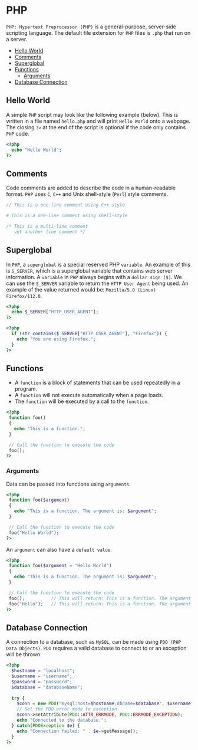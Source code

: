 # PHP
`PHP: Hypertext Preprocessor (PHP)` is a general-purpose, server-side scripting language. The default file extension for `PHP` files is `.php` that run on a server.

+ [Hello World](#hello-world)
+ [Comments](#comments)
+ [Superglobal](#superglobal)
+ [Functions](#functions)
  + [Arguments](#arguments)
+ [Database Connection](#database-connection)

## Hello World
A simple `PHP` script may look like the following example (below). This is written in a file named `hello.php` and will print `Hello World` onto a webpage. The closing `?>` at the end of the script is optional if the code only contains `PHP` code.

```php
<?php
  echo "Hello World";
?>
```

## Comments
Code comments are added to describe the code in a human-readable format. `PHP` uses `C`, `C++` and Unix shell-style (`Perl`) style comments.

```php
// This is a one-line comment using C++ style

# This is a one-line comment using shell-style

/* This is a multi-line comment
   yet another line comment */
```

## Superglobal
In `PHP`, a `superglobal` is a special reserved PHP `variable`. An example of this is `S_SERVER`, which is a superglobal variable that contains web server information. A `variable` in `PHP` always begins with a `dollar sign ($)`. We can use the `S_SERVER` variable to return the `HTTP User Agent` being used. An example of the value returned would be: `Mozilla/5.0 (Linux) Firefox/112.0`.

```php
<?php
  echo $_SERVER["HTTP_USER_AGENT"];
?>
```

```php
<?php
  if (str_contains($_SERVER["HTTP_USER_AGENT"], "Firefox")) {
    echo "You are using Firefox.";
  }
?>
```

## Functions
+ A `function` is a block of statements that can be used repeatedly in a program.
+ A `function` will not execute automatically when a page loads.
+ The `function` will be executed by a call to the `function`.

 ```php
<?php
  function foo()
  {
    echo "This is a function.";
  }

  // Call the function to execute the code
  foo();
?>
```

### Arguments

Data can be passed into functions using `arguments`. 

 ```php
<?php
  function foo($argument)
  {
    echo "This is a function. The argument is: $argument";
  }

  // Call the function to execute the code
  foo("Hello World");
?>
```

An `argument` can also have a `default value`.

 ```php
<?php
  function foo($argument = "Hello World")
  {
    echo "This is a function. The argument is: $argument";
  }

  // Call the function to execute the code
  foo();          // This will return: This is a function. The argument is: Hello World
  foo("Hello");   // This will return: This is a function. The argument is: Hello
?>
```

## Database Connection
A connection to a database, such as `MySQL`, can be made using `PDO (PHP Data Objects)`. `PDO` requires a valid database to connect to or an exception will be thrown. 

```php
<?php
  $hostname = "localhost";
  $username = "username";
  $password = "password";
  $database = "databaseName";
  
  try {
    $conn = new PDO("mysql:host=$hostname;dbname=$database", $username, $password);
    // Set the PDO error mode to exception
    $conn->setAttribute(PDO::ATTR_ERRMODE, PDO::ERRMODE_EXCEPTION);
    echo "Connected to the database.";
  } catch(PDOException $e) {
    echo "Connection failed: " . $e->getMessage();
  }
?>
```
